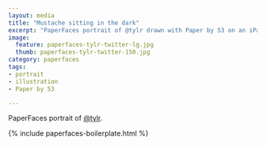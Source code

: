 ```yaml
---
layout: media
title: "Mustache sitting in the dark"
excerpt: "PaperFaces portrait of @tylr drawn with Paper by 53 on an iPad."
image: 
  feature: paperfaces-tylr-twitter-lg.jpg
  thumb: paperfaces-tylr-twitter-150.jpg
category: paperfaces
tags: 
- portrait
- illustration
- Paper by 53

---
```


PaperFaces portrait of [@tylr](http://twitter.com/tylr).

{% include paperfaces-boilerplate.html %}